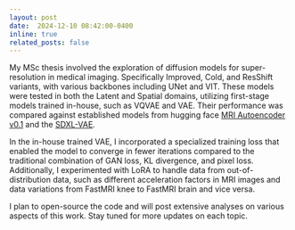 ```yaml
---
layout: post
date:  2024-12-10 08:42:00-0400
inline: true
related_posts: false
---
```


My MSc thesis involved the exploration of diffusion models for super-resolution in medical imaging. Specifically Improved, Cold, and ResShift variants, with various backbones including UNet and VIT. These models were tested in both the Latent and Spatial domains, utilizing first-stage models trained in-house, such as VQVAE and VAE. Their performance was compared against established models from hugging face [MRI Autoencoder v0.1](https://huggingface.co/microsoft/mri-autoencoder-v0.1) and the [SDXL-VAE](https://huggingface.co/stabilityai/sdxl-vae).

In the in-house trained VAE, I incorporated a specialized training loss that enabled the model to converge in fewer iterations compared to the traditional combination of GAN loss, KL divergence, and pixel loss. Additionally, I experimented with LoRA to handle data from out-of-distribution data, such as different acceleration factors in MRI images and data variations from FastMRI knee to FastMRI brain and vice versa.

I plan to open-source the code and will post extensive analyses on various aspects of this work. Stay tuned for more updates on each topic.
